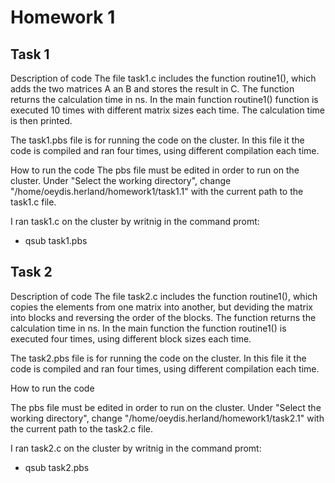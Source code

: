 # Homework 1

## Task 1
 
Description of code 
The file task1.c includes the function routine1(), which adds the two matrices A an B and stores the result in C. The function returns the calculation time in ns. In the main function routine1() function is executed 10 times with different matrix sizes each time. The calculation time is then printed. 

The task1.pbs file is for running the code on the cluster. In this file it the code is compiled and ran four times, using different compilation each time. 

How to run the code 
The pbs file must be edited in order to run on the cluster. Under "Select the working directory", change "/home/oeydis.herland/homework1/task1.1" with the current path to the task1.c file. 

I ran task1.c on the cluster by writnig in the command promt:
- qsub task1.pbs 

## Task 2

Description of code 
The file task2.c includes the function routine1(), which copies the elements from one matrix into another, but deviding the matrix into blocks and reversing the order of the blocks. The function returns the calculation time in ns. In the main function the function routine1() is executed four times, using different block sizes each time. 

The task2.pbs file is for running the code on the cluster. In this file it the code is compiled and ran four times, using different compilation each time.

How to run the code 

The pbs file must be edited in order to run on the cluster. Under "Select the working directory", change "/home/oeydis.herland/homework1/task2.1" with the current path to the task2.c file. 

I ran task2.c on the cluster by writnig in the command promt:
- qsub task2.pbs 
